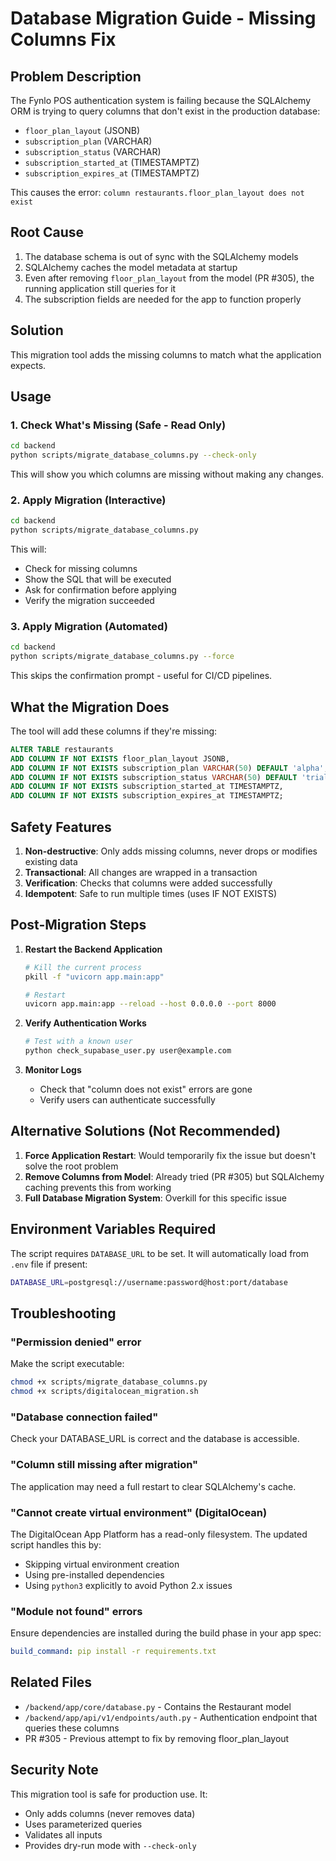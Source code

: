 # Database Migration Guide - Missing Columns Fix

## Problem Description

The Fynlo POS authentication system is failing because the SQLAlchemy ORM is trying to query columns that don't exist in the production database:

- `floor_plan_layout` (JSONB)
- `subscription_plan` (VARCHAR)
- `subscription_status` (VARCHAR)
- `subscription_started_at` (TIMESTAMPTZ)
- `subscription_expires_at` (TIMESTAMPTZ)

This causes the error: `column restaurants.floor_plan_layout does not exist`

## Root Cause

1. The database schema is out of sync with the SQLAlchemy models
2. SQLAlchemy caches the model metadata at startup
3. Even after removing `floor_plan_layout` from the model (PR #305), the running application still queries for it
4. The subscription fields are needed for the app to function properly

## Solution

This migration tool adds the missing columns to match what the application expects.

## Usage

### 1. Check What's Missing (Safe - Read Only)

```bash
cd backend
python scripts/migrate_database_columns.py --check-only
```

This will show you which columns are missing without making any changes.

### 2. Apply Migration (Interactive)

```bash
cd backend
python scripts/migrate_database_columns.py
```

This will:
- Check for missing columns
- Show the SQL that will be executed
- Ask for confirmation before applying
- Verify the migration succeeded

### 3. Apply Migration (Automated)

```bash
cd backend
python scripts/migrate_database_columns.py --force
```

This skips the confirmation prompt - useful for CI/CD pipelines.

## What the Migration Does

The tool will add these columns if they're missing:

```sql
ALTER TABLE restaurants
ADD COLUMN IF NOT EXISTS floor_plan_layout JSONB,
ADD COLUMN IF NOT EXISTS subscription_plan VARCHAR(50) DEFAULT 'alpha',
ADD COLUMN IF NOT EXISTS subscription_status VARCHAR(50) DEFAULT 'trial',
ADD COLUMN IF NOT EXISTS subscription_started_at TIMESTAMPTZ,
ADD COLUMN IF NOT EXISTS subscription_expires_at TIMESTAMPTZ;
```

## Safety Features

1. **Non-destructive**: Only adds missing columns, never drops or modifies existing data
2. **Transactional**: All changes are wrapped in a transaction
3. **Verification**: Checks that columns were added successfully
4. **Idempotent**: Safe to run multiple times (uses IF NOT EXISTS)

## Post-Migration Steps

1. **Restart the Backend Application**
   ```bash
   # Kill the current process
   pkill -f "uvicorn app.main:app"
   
   # Restart
   uvicorn app.main:app --reload --host 0.0.0.0 --port 8000
   ```

2. **Verify Authentication Works**
   ```bash
   # Test with a known user
   python check_supabase_user.py user@example.com
   ```

3. **Monitor Logs**
   - Check that "column does not exist" errors are gone
   - Verify users can authenticate successfully

## Alternative Solutions (Not Recommended)

1. **Force Application Restart**: Would temporarily fix the issue but doesn't solve the root problem
2. **Remove Columns from Model**: Already tried (PR #305) but SQLAlchemy caching prevents this from working
3. **Full Database Migration System**: Overkill for this specific issue

## Environment Variables Required

The script requires `DATABASE_URL` to be set. It will automatically load from `.env` file if present:

```bash
DATABASE_URL=postgresql://username:password@host:port/database
```

## Troubleshooting

### "Permission denied" error
Make the script executable:
```bash
chmod +x scripts/migrate_database_columns.py
chmod +x scripts/digitalocean_migration.sh
```

### "Database connection failed"
Check your DATABASE_URL is correct and the database is accessible.

### "Column still missing after migration"
The application may need a full restart to clear SQLAlchemy's cache.

### "Cannot create virtual environment" (DigitalOcean)
The DigitalOcean App Platform has a read-only filesystem. The updated script handles this by:
- Skipping virtual environment creation
- Using pre-installed dependencies
- Using `python3` explicitly to avoid Python 2.x issues

### "Module not found" errors
Ensure dependencies are installed during the build phase in your app spec:
```yaml
build_command: pip install -r requirements.txt
```

## Related Files

- `/backend/app/core/database.py` - Contains the Restaurant model
- `/backend/app/api/v1/endpoints/auth.py` - Authentication endpoint that queries these columns
- PR #305 - Previous attempt to fix by removing floor_plan_layout

## Security Note

This migration tool is safe for production use. It:
- Only adds columns (never removes data)
- Uses parameterized queries
- Validates all inputs
- Provides dry-run mode with `--check-only`